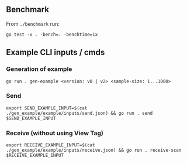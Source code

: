 ## Benchmark

From `./benchmark` run:

```
go test -v . -bench=. -benchtime=1x
```

## Example CLI inputs / cmds

### Generation of example

```
go run . gen-example <version: v0 | v2> <sample-size: 1...1000>
```

### Send

```
export SEND_EXAMPLE_INPUT=$(cat ./gen_example/example/inputs/send.json) && go run . send $SEND_EXAMPLE_INPUT
```

### Receive (without using View Tag)

```
export RECEIVE_EXAMPLE_INPUT=$(cat ./gen_example/example/inputs/receive.json) && go run . receive-scan $RECEIVE_EXAMPLE_INPUT
```
